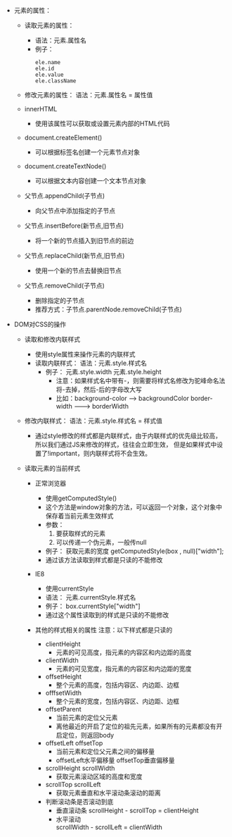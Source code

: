 - 元素的属性：
	- 读取元素的属性：
		- 语法：元素.属性名
		- 例子：
			```
			ele.name  
			ele.id  
			ele.value 
			ele.className
			``` 
	- 修改元素的属性：
		语法：元素.属性名 = 属性值
		
	- innerHTML
		- 使用该属性可以获取或设置元素内部的HTML代码

	- document.createElement()
		- 可以根据标签名创建一个元素节点对象
		
	- document.createTextNode()
		- 可以根据文本内容创建一个文本节点对象
		
	- 父节点.appendChild(子节点)
		- 向父节点中添加指定的子节点
		
	- 父节点.insertBefore(新节点,旧节点)
		- 将一个新的节点插入到旧节点的前边
		
	- 父节点.replaceChild(新节点,旧节点)
		- 使用一个新的节点去替换旧节点
		
	- 父节点.removeChild(子节点)
		- 删除指定的子节点
		- 推荐方式：子节点.parentNode.removeChild(子节点)
	
- DOM对CSS的操作
	- 读取和修改内联样式
		- 使用style属性来操作元素的内联样式
		- 读取内联样式：
			语法：元素.style.样式名
			- 例子：
				元素.style.width
				元素.style.height
				- 注意：如果样式名中带有-，则需要将样式名修改为驼峰命名法
					将-去掉，然后-后的字母改大写
				- 比如：background-color --> backgroundColor
						    border-width ---> borderWidth
					
	- 修改内联样式：
		语法：元素.style.样式名 = 样式值
		- 通过style修改的样式都是内联样式，由于内联样式的优先级比较高，
			所以我们通过JS来修改的样式，往往会立即生效，
			但是如果样式中设置了!important，则内联样式将不会生效。
			
    - 读取元素的当前样式
	    - 正常浏览器
		    - 使用getComputedStyle()
		    - 这个方法是window对象的方法，可以返回一个对象，这个对象中保存着当前元素生效样式
		    - 参数：
			    1. 要获取样式的元素
			    2. 可以传递一个伪元素，一般传null
		    - 例子：
			    获取元素的宽度
				    getComputedStyle(box , null)["width"];
		    - 通过该方法读取到样式都是只读的不能修改

	    - IE8
		    - 使用currentStyle
		    - 语法：
			    元素.currentStyle.样式名
		    - 例子：
			    box.currentStyle["width"]
		    - 通过这个属性读取到的样式是只读的不能修改

        - 其他的样式相关的属性
	        注意：以下样式都是只读的

	        - clientHeight
		        - 元素的可见高度，指元素的内容区和内边距的高度
	        - clientWidth
		        - 元素的可见宽度，指元素的内容区和内边距的宽度
	        - offsetHeight
		        - 整个元素的高度，包括内容区、内边距、边框
	        - offfsetWidth
		        - 整个元素的宽度，包括内容区、内边距、边框
	        - offsetParent
		        - 当前元素的定位父元素
		        - 离他最近的开启了定位的祖先元素，如果所有的元素都没有开启定位，则返回body
	        - offsetLeft offsetTop
		        - 当前元素和定位父元素之间的偏移量
		        - offsetLeft水平偏移量  offsetTop垂直偏移量
	        - scrollHeight scrollWidth
		       - 获取元素滚动区域的高度和宽度
	        - scrollTop scrollLeft
		        - 获取元素垂直和水平滚动条滚动的距离
	        - 判断滚动条是否滚动到底
		        - 垂直滚动条
			        scrollHeight - scrollTop = clientHeight
		        - 水平滚动	
			        scrollWidth - scrollLeft = clientWidth